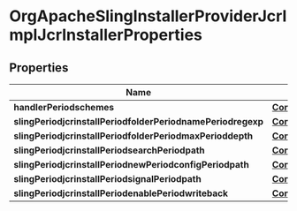 
# OrgApacheSlingInstallerProviderJcrImplJcrInstallerProperties

## Properties
Name | Type | Description | Notes
------------ | ------------- | ------------- | -------------
**handlerPeriodschemes** | [**ConfigNodePropertyArray**](ConfigNodePropertyArray.md) |  |  [optional]
**slingPeriodjcrinstallPeriodfolderPeriodnamePeriodregexp** | [**ConfigNodePropertyString**](ConfigNodePropertyString.md) |  |  [optional]
**slingPeriodjcrinstallPeriodfolderPeriodmaxPerioddepth** | [**ConfigNodePropertyInteger**](ConfigNodePropertyInteger.md) |  |  [optional]
**slingPeriodjcrinstallPeriodsearchPeriodpath** | [**ConfigNodePropertyArray**](ConfigNodePropertyArray.md) |  |  [optional]
**slingPeriodjcrinstallPeriodnewPeriodconfigPeriodpath** | [**ConfigNodePropertyString**](ConfigNodePropertyString.md) |  |  [optional]
**slingPeriodjcrinstallPeriodsignalPeriodpath** | [**ConfigNodePropertyString**](ConfigNodePropertyString.md) |  |  [optional]
**slingPeriodjcrinstallPeriodenablePeriodwriteback** | [**ConfigNodePropertyBoolean**](ConfigNodePropertyBoolean.md) |  |  [optional]



